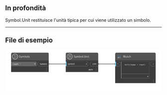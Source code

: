 ## In profondità
Symbol.Unit restituisce l'unità tipica per cui viene utilizzato un simbolo.
___
## File di esempio

![Symbol.Unit](./DynamoUnits.Symbol.Unit_img.png)

